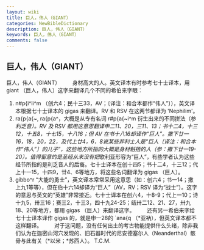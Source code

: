 ```yaml
---
layout: wiki
title: 巨人，伟人（GIANT）
categories: NewBibleDictionary
description: 巨人，伟人（GIANT）
keywords: 巨人，伟人（GIANT）
comments: false
---
```


## 巨人，伟人（GIANT）



巨人，伟人（GIANT）
　　身材高大的人。英文译本有时参考七十士译本，用 giant （巨人，伟人）这字来翻译几个不同的希伯来字眼：
1. n#p{i^li^m （创六4；民十三33，AV；〔译注：和合本都作“伟人”〕），英文译本根据七十士译本的 gigas 来翻译。RV 和 RSV 在这两节都译为 'Nephilim'。
2. ra{p{a{~, ra{p{a^，大概是从专有名词 r#p{a{~i^m 衍生出来的不同拼法（参*利乏音）。RV 及 RSV 都用这意思翻译申二11、20，三11、13；书十二4，十三12，十五8，十七15，十八16；但 AV 在书十八16却译作“巨人”。撒下廿一16，18，20，22，及代上廿4，6，8说某些非利士人是“巨人〔译注：和合本作“伟人”〕的儿子”，这些地方所指的大概是身材魁捂的人（参：撒下廿一19-20）。值得留意的是圣经从来没有把*歌利亚形容为“巨人”，有些学者认为这些经节所指的是利乏音人的后裔。七十士译本在创十四5；书十二4，十三12；代上十一15，十四9，廿4、6等地方，将这些名词翻译为 gigas （巨人）。
3. gibbo^r “大能的勇士”，英文译本常常采用这意思（如：创六4；书一14；撒上九1等等），但在伯十六14却译为“巨人”（AV，RV；RSV 译为“战士”）。这字的意思与英文的“英雄”非常接近。七十士译本在创六4，十8-9；代上一10；诗十九5，卅三16；赛三2，十三3，四十九24-25；结卅二12、21、27，卅九18、20等地方，都用 gigas （巨人）来翻译这字。
　　还有另一希伯来字给七十士译本译作 gigas 的，就是申一28的 `ana{q （*亚衲），但英文译本都不这样翻译。
　　对于这问题，没有任何出土的考古物能提供什么头绪，除非我们认为在迦密山河穴发现的、旧石器时代的尼安德塞尔人（Neanderthal）骸骨与此有关（*以米；*苏西人）。
T.C.M.




